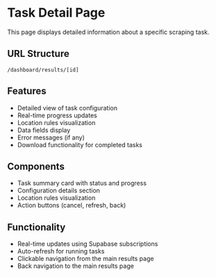 # Task Detail Page

This page displays detailed information about a specific scraping task.

## URL Structure
```
/dashboard/results/[id]
```

## Features
- Detailed view of task configuration
- Real-time progress updates
- Location rules visualization
- Data fields display
- Error messages (if any)
- Download functionality for completed tasks

## Components
- Task summary card with status and progress
- Configuration details section
- Location rules visualization
- Action buttons (cancel, refresh, back)

## Functionality
- Real-time updates using Supabase subscriptions
- Auto-refresh for running tasks
- Clickable navigation from the main results page
- Back navigation to the main results page